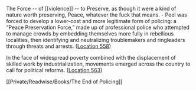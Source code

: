  The Force -- of [[violence]] -- to Preserve, as though it were a kind of nature worth preserving, Peace, whatever the fuck that means.
	- Peel was forced to develop a lower-cost and more legitimate form of policing: a “Peace Preservation Force,” made up of professional police who attempted to manage crowds by embedding themselves more fully in rebellious localities, then identifying and neutralizing troublemakers and ringleaders through threats and arrests. ([Location 558](https://readwise.io/to_kindle?action=open&asin=B01I85OOZA&location=558))

In the face of widespread poverty combined with the displacement of skilled work by industrialization, movements emerged across the country to call for political reforms. ([Location 563](https://readwise.io/to_kindle?action=open&asin=B01I85OOZA&location=563))

[[Private/Readwise/Books/The End of Policing]]
